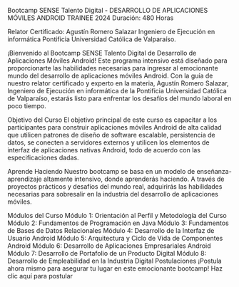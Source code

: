Bootcamp SENSE Talento Digital - DESARROLLO DE APLICACIONES MÓVILES ANDROID TRAINEE 2024
Duración: 480 Horas

Relator Certificado: Agustín Romero Salazar 
Ingeniero de Ejecución en informática
Pontificia Universidad Católica de Valparaíso.


¡Bienvenido al Bootcamp SENSE Talento Digital de Desarrollo de Aplicaciones Móviles Android! Este programa intensivo está diseñado para proporcionarte las habilidades necesarias para ingresar al emocionante mundo del desarrollo de aplicaciones móviles Android. Con la guía de nuestro relator certificado y experto en la materia, Agustín Romero Salazar, Ingeniero de Ejecución en informática de la Pontificia Universidad Católica de Valparaíso, estarás listo para enfrentar los desafíos del mundo laboral en poco tiempo.

Objetivo del Curso
El objetivo principal de este curso es capacitar a los participantes para construir aplicaciones móviles Android de alta calidad que utilicen patrones de diseño de software escalable, persistencia de datos, se conecten a servidores externos y utilicen los elementos de interfaz de aplicaciones nativas Android, todo de acuerdo con las especificaciones dadas.

Aprende Haciendo
Nuestro bootcamp se basa en un modelo de enseñanza-aprendizaje altamente intensivo, donde aprenderás haciendo. A través de proyectos prácticos y desafíos del mundo real, adquirirás las habilidades necesarias para sobresalir en la industria del desarrollo de aplicaciones móviles.

Módulos del Curso
Módulo 1: Orientación al Perfil y Metodología del Curso
Módulo 2: Fundamentos de Programación en Java
Módulo 3: Fundamentos de Bases de Datos Relacionales
Módulo 4: Desarrollo de la Interfaz de Usuario Android
Módulo 5: Arquitectura y Ciclo de Vida de Componentes Android
Módulo 6: Desarrollo de Aplicaciones Empresariales Android
Módulo 7: Desarrollo de Portafolio de un Producto Digital
Módulo 8: Desarrollo de Empleabilidad en la Industria Digital
Postulaciones
¡Postula ahora mismo para asegurar tu lugar en este emocionante bootcamp! Haz clic aquí para postular


